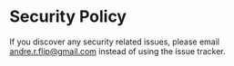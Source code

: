 # Security Policy

If you discover any security related issues, please email andre.r.flip@gmail.com instead of using the issue tracker.
